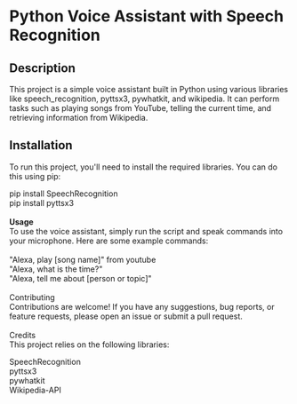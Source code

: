 # Python Voice Assistant with Speech Recognition

## Description
This project is a simple voice assistant built in Python using various libraries like speech_recognition, pyttsx3, pywhatkit, and wikipedia. It can perform tasks such as playing songs from YouTube, telling the current time, and retrieving information from Wikipedia.

## Installation
To run this project, you'll need to install the required libraries. You can do this using pip:


pip install SpeechRecognition<br>
pip install pyttsx3
<br><br>
<b>Usage</b><br>
To use the voice assistant, simply run the script and speak commands into your microphone. Here are some example commands:<br>
<br>
"Alexa, play [song name]" from youtube<br>
"Alexa, what is the time?"<br>
"Alexa, tell me about [person or topic]"<br><br>
Contributing<br>
Contributions are welcome! If you have any suggestions, bug reports, or feature requests, please open an issue or submit a pull request.<br>
<br>
Credits<br>
This project relies on the following libraries:<br>

SpeechRecognition<br>
pyttsx3<br>
pywhatkit<br>
Wikipedia-API<br>
